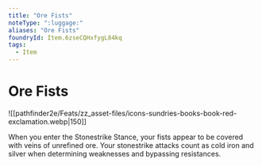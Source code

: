 ```yaml
---
title: "Ore Fists"
noteType: ":luggage:"
aliases: "Ore Fists"
foundryId: Item.6zseCQHxfygL84kq
tags:
  - Item
---
```


# Ore Fists
![[pathfinder2e/Feats/zz_asset-files/icons-sundries-books-book-red-exclamation.webp|150]]

When you enter the Stonestrike Stance, your fists appear to be covered with veins of unrefined ore. Your stonestrike attacks count as cold iron and silver when determining weaknesses and bypassing resistances.
